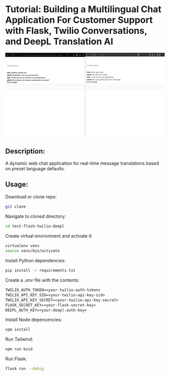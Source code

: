 # Tutorial: Building a Multilingual Chat Application For Customer Support with Flask, Twilio Conversations, and DeepL Translation AI
![Screenshot of chat screen](./static/images/Screenshot%20from%202023-06-10%2018-26-56.png)

## Description:
A dynamic web chat application for real-time message translations based on preset language defaults.

## Usage:

Download or clone repo:
```bash
git clone
```

Navigate to cloned directory:
```bash
cd test-flask-twilio-deepl
```

Create virtual environment and activate it:
```bash
virtualenv venv
source venv/bin/activate
```

Install Python dependencies:
```bash
pip install -r requirements.txt
```

Create a *.env* file with the contents:
```text
TWILIO_AUTH_TOKEN=<your-twilio-auth-token>
TWILIO_API_KEY_SID=<your-twilio-api-key-sid>
TWILIO_API_KEY_SECRET=<your-twilio-api-key-secret>
FLASK_SECRET_KEY=<your-flask-secret-key>
DEEPL_AUTH_KEY=<your-deepl-auth-key>
```

Install Node depencencies:
```bash
npm install
```

Run Tailwind:
```bash
npm run buid
```

Run Flask:
```bash
flask run --debug
```

